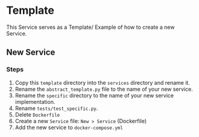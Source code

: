 # Template
This Service serves as a Template/ Example of how to create a new Service.

## New Service

### Steps

1. Copy this `template` directory into the `services` directory and rename it.
2. Rename the `abstract_template.py` file to the name of your new service.
3. Rename the `specific` directory to the name of your new service implementation.
4. Rename `tests/test_specific.py`.
5. Delete `Dockerfile`
6. Create a new `Service` file: `New > Service` (Dockerfile)
7. Add the new service to `docker-compose.yml`